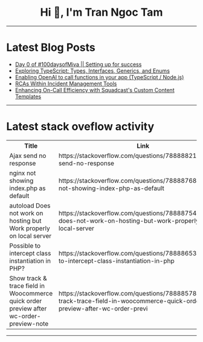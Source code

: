 <h1 align="center">Hi 👋, I'm Tran Ngoc Tam</h1>

---

# Latest Blog Posts 
<!-- BLOG-POST-LIST:START -->
- [Day 0 of #100daysofMiva || Setting up for success](https://dev.to/tobidelly/day-0-of-100daysofmiva-setting-up-for-success-4l6e)
- [Exploring TypeScript: Types, Interfaces, Generics, and Enums](https://dev.to/iamfaham/exploring-typescript-types-interfaces-generics-and-enums-4g35)
- [Enabling OpenAI to call functions in your app &lpar;TypeScript / Node.js&rpar;](https://dev.to/encore/how-to-let-chatgpt-call-functions-in-your-app-typescript-nodejs-397i)
- [RCAs Within Incident Management Tools](https://dev.to/squadcast/rcas-within-incident-management-tools-2ch7)
- [Enhancing On-Call Efficiency with Squadcast&#39;s Custom Content Templates](https://dev.to/squadcast/enhancing-on-call-efficiency-with-squadcasts-custom-content-templates-2bko)
<!-- BLOG-POST-LIST:END -->

---

# Latest stack oveflow activity
<table>
  <tr><th>Title</th><th>Link</th></tr>
  <!-- STACKOVERFLOW:START --><tr><td>Ajax send no response</td><td>https://stackoverflow.com/questions/78888821/ajax-send-no-response</td></tr><tr><td>nginx not showing index.php as default</td><td>https://stackoverflow.com/questions/78888768/nginx-not-showing-index-php-as-default</td></tr><tr><td>autoload Does not work on hosting but Work properly on local server</td><td>https://stackoverflow.com/questions/78888754/autoload-does-not-work-on-hosting-but-work-properly-on-local-server</td></tr><tr><td>Possible to intercept class instantiation in PHP?</td><td>https://stackoverflow.com/questions/78888653/possible-to-intercept-class-instantiation-in-php</td></tr><tr><td>Show track &amp; trace field in Woocommerce quick order preview after wc-order-preview-note</td><td>https://stackoverflow.com/questions/78888578/show-track-trace-field-in-woocommerce-quick-order-preview-after-wc-order-previ</td></tr><!-- STACKOVERFLOW:END -->
</table>

---


